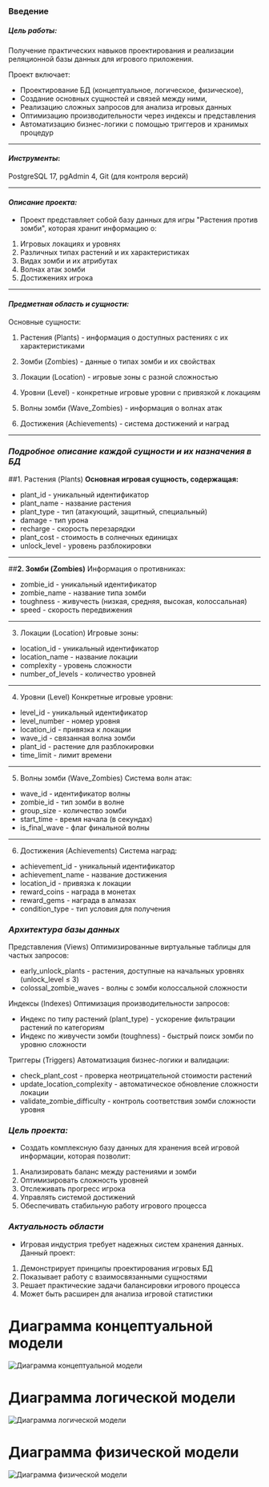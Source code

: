 ### Введение

##### ***Цель работы:***
Получение практических навыков проектирования и реализации реляционной базы данных для игрового приложения.

Проект включает:

* Проектирование БД (концептуальное, логическое, физическое),
* Создание основных сущностей и связей между ними,
* Реализацию сложных запросов для анализа игровых данных
* Оптимизацию производительности через индексы и представления
* Автоматизацию бизнес-логики с помощью триггеров и хранимых процедур

-------
#### ***Инструменты***:
 PostgreSQL 17, pgAdmin 4, Git (для контроля версий)

--------
 #### ***Описание проекта:***


* Проект представляет собой базу данных для игры "Растения против зомби", которая хранит информацию о:

1. Игровых локациях и уровнях
2. Различных типах растений и их характеристиках
3. Видах зомби и их атрибутах
4. Волнах атак зомби
5. Достижениях игрока

----------

#### ***Предметная область и сущности:***


Основные сущности:

1. Растения (Plants) - информация о доступных растениях с их характеристиками

2. Зомби (Zombies) - данные о типах зомби и их свойствах

3. Локации (Location) - игровые зоны с разной сложностью

4. Уровни (Level) - конкретные игровые уровни с привязкой к локациям

5. Волны зомби (Wave_Zombies) - информация о волнах атак

6. Достижения (Achievements) - система достижений и наград

-------

### ***Подробное описание каждой сущности и их назначения в БД***
##1. Растения (Plants)
**Основная игровая сущность, содержащая:**

* plant_id - уникальный идентификатор
* plant_name - название растения
* plant_type - тип (атакующий, защитный, специальный)
* damage - тип урона
* recharge - скорость перезарядки
* plant_cost - стоимость в солнечных единицах
* unlock_level - уровень разблокировки

-----------------------

##**2. Зомби (Zombies)**
Информация о противниках:

* zombie_id - уникальный идентификатор
* zombie_name - название типа зомби
* toughness - живучесть (низкая, средняя, высокая, колоссальная)
* speed - скорость передвижения

-----------------------

3. Локации (Location)
Игровые зоны:

* location_id - уникальный идентификатор
* location_name - название локации
* complexity - уровень сложности
* number_of_levels - количество уровней

-----------------------

4. Уровни (Level)
Конкретные игровые уровни:

* level_id - уникальный идентификатор
* level_number - номер уровня
* location_id - привязка к локации
* wave_id - связанная волна зомби
* plant_id - растение для разблокировки
* time_limit - лимит времени

-----------------------

5. Волны зомби (Wave_Zombies)
Система волн атак:

* wave_id - идентификатор волны
* zombie_id - тип зомби в волне
* group_size - количество зомби
* start_time - время начала (в секундах)
* is_final_wave - флаг финальной волны

-----------------------

6. Достижения (Achievements)
Система наград:

* achievement_id - уникальный идентификатор
* achievement_name - название достижения
* location_id - привязка к локации
* reward_coins - награда в монетах
* reward_gems - награда в алмазах
* condition_type - тип условия для получения

### ***Архитектура базы данных***

Представления (Views)
Оптимизированные виртуальные таблицы для частых запросов:
* early_unlock_plants - растения, доступные на начальных уровнях (unlock_level ≤ 3)
* colossal_zombie_waves - волны с зомби колоссальной сложности

Индексы (Indexes)
Оптимизация производительности запросов:
* Индекс по типу растений (plant_type) - ускорение фильтрации растений по категориям
* Индекс по живучести зомби (toughness) - быстрый поиск зомби по уровню сложности

Триггеры (Triggers)
Автоматизация бизнес-логики и валидации:
* check_plant_cost - проверка неотрицательной стоимости растений
* update_location_complexity - автоматическое обновление сложности локации
* validate_zombie_difficulty - контроль соответствия зомби сложности уровня

### ***Цель проекта:***

 *    Создать комплексную базу данных для хранения всей игровой информации, которая позволит:

1. Анализировать баланс между растениями и зомби
2. Оптимизировать сложность уровней
3. Отслеживать прогресс игрока
4. Управлять системой достижений
5. Обеспечивать стабильную работу игрового процесса



 ### ***Актуальность области***


*    Игровая индустрия требует надежных систем хранения данных. Данный проект:

1. Демонстрирует принципы проектирования игровых БД
2. Показывает работу с взаимосвязанными сущностями
3. Решает практические задачи балансировки игрового процесса
4. Может быть расширен для анализа игровой статистики


# Диаграмма концептуальной модели
![Диаграмма концептуальной модели](./docs/conceptual-model.jpg)

# Диаграмма логической модели
![Диаграмма логической модели](./docs/logical-model.jpg)

# Диаграмма физической модели
![Диаграмма физической модели](./docs/physical-model.png)
